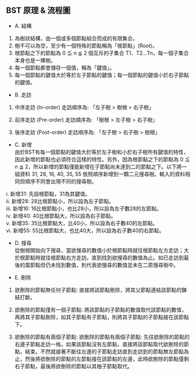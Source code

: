 ## BST 原理 & 流程圖  
  
- A.	結構
1.	為樹狀結構，由一個或多個節點組合而成的有限集合。
2.	樹不可以為空，至少有一個特殊的節點稱為「根節點」(Root)。
3.	根節點之下的節點為 0 ≦ n ≦ 2 個互斥的子集合 T1、T2…Tn，每一個子集合本身也是一棵樹。
4.	每一個節點都會儲存一個值，稱為「鍵值」。
5.	每一個節點的鍵值大於等於左子節點的鍵值；每一個節點的鍵值小於右子節點的鍵值。
 
- B.	走訪
1.	中序走訪 (In-order)
走訪順序為: 「左子樹 > 樹根 > 右子樹」
 
2.	前序走訪 (Pre-order)
走訪順序為: 「樹根 > 左子樹 > 右子樹」
 

3.	後序走訪 (Post-order)
走訪順序為: 「左子樹 > 右子樹 > 樹根」
 
- C.	新增  
由於BST有每一個節點的鍵值大於等於左子樹和小於右子樹所有鍵值的特性，因此新增的節點也必須符合這樣的特性。另外，因為根節點之下的節點為 0 ≦ n ≦ 2，所以新增的節點僅能新增在子節點尚未達到二的節點之下。以下將一組資料 31, 28, 16, 40, 35, 55 依照順序新增到一顆二元搜尋樹。輸入的資料相同但順序不同會出現不同的搜尋樹。
 
i.	新增31: 先設根節點，31為其鍵值。  
ii.	新增28: 28比根節點小，所以設為左子節點。  
iii.	新增16: 16比根節點小，也比28小，所以設為左子數28的左節點。  
iv.	新增40: 40比根節點大，所以設為右子節點。  
v.	新增35: 35比根節點大，比40小，所以設為右子數40的左節點。  
vi.	新增55: 55比根節點大，也比40大，所以設為右子數40的右節點。  

- D.	搜尋  
從樹根開始向下搜尋，當欲搜尋的數值小於根節點時就往根節點左方走訪；大於根節點時就往根節點右方走訪。直到找到欲搜尋的數值為止。如已走訪到最後的葉節點但仍未找到數值，則代表欲搜尋的數值並未在二原搜尋樹中。
 
- E.	刪除
1.	欲刪除的節點無任何子節點:
直接將該節點刪除，將其父節點連結該節點的鍊結打斷。
 
2.	欲刪除的節點僅有一個子節點:
將該節點的子節點的數值取代該節點的數值，再將其子節點刪除，如其子節點有子節點，則將其子節點的子節點接在該節點下。
 
3.	欲刪除的節點有兩個子節點:
欲刪除的節點有兩個子節點: 先往欲刪除的節點的右邊子節點走訪一格。如果該節點沒有左節點，直接將該節點取代欲刪除的節點，結束。不然就接著不斷往左邊的子節點走訪直到走訪到的節點無左節點為止，然後將欲刪除的節點的左節點接在該節點的左邊，此時欲刪除的節點僅剩右子節點，最後將欲刪除的節點以其柚子節點取代。
